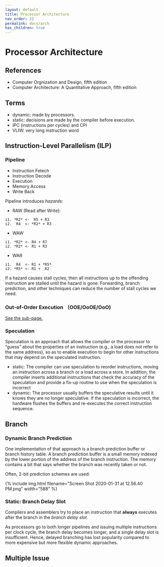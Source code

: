 ```yaml
---
layout: default
title: Processor Architecture
nav_order: 22
permalink: docs/arch
has_children: true
---
```


# Processor Architecture

## References

- Computer Orgnization and Design, fifth edition
- Computer Architecture: A Quantitative Approach, fifth edition

## Terms

- dynamic: made by processors.
- static: decisions are made by the compiler before execution.
- IPC (instructions per cycles) and CPI
- VLIW: very long instruction word

## Instruction-Level Parallelism (ILP)

### Pipeline

- Instruction Fetech  
- Instruction Decode
- Execution
- Memory Access
- Write Back

Pipeline introduces _hazards_:

- RAW (Read after Write):
```
i1. *R2* <-  R5 + R3
i2.  R4  <- *R2* + R3
```
- WAW
```
i1. *R2* <- R4 + R7
i2. *R2* <- R1 + R3
```
- WAR
```
i1.  R4  <- R1 + *R5*
i2. *R5* <- R1 +  R2
```

If a hazard causes stall cycles, then all instructions up to the offending instruction are stalled until the hazard is gone.  Forwarding, branch prediction, and other techniques can reduce the number of stall cycles we need.

### Out-of-Order Execution （OOE/OoOE/OoO)

[See the sub-page.](ooe)

### Speculation

Speculation is an approach that allows the compiler or the processor to “guess” about the properties of an instruction (e.g., a load does not refer to the same address), so as to enable execution to begin for other instructions that may depend on the speculated instruction.

- static: The compiler can use speculation to reorder instructions, moving an instruction across a branch or a load across a store. In addition, the compiler inserts additional instructions that check the accuracy of the speculation and provide a fix-up routine to use when the speculation is incorrect
- dynamic: The processor usually buffers the speculative results until it knows they are no longer speculative. If the speculation is incorrect, the hardware flushes the buffers and re-executes the correct instruction sequence.

## Branch

### Dynamic Branch Prediction

One implementation of that approach is a branch prediction buffer or branch history table. A branch prediction buffer is a small memory indexed by the lower portion of the address of the branch instruction. The memory contains a bit that says whether the branch was recently taken or not.

Often, 2-bit prediction schemes are used:

{% include img.html filename="Screen Shot 2020-01-31 at 12.56.40 PM.png" width="588" %}

### Static: Branch Delay Slot

Compilers and assemblers try to place an instruction that **always** executes after the branch in the _branch delay slot_.

As processors go to both longer pipelines and issuing multiple instructions per clock cycle, the branch delay becomes longer, and a single delay slot is insufficient. Hence, delayed branching has lost popularity compared to more expensive but more flexible dynamic approaches.

## Multiple Issue

